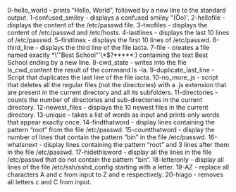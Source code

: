 0-hello_world - prints “Hello, World”, followed by a new line to the standard output.
1-confused_smiley - displays a confused smiley "(Ôo)'.
2-hellofile - displays the content of the /etc/passwd file.
3-twofiles - displays the content of /etc/passwd and /etc/hosts.
4-lastlines - displays the last 10 lines of /etc/passwd.
5-firstlines - displays the first 10 lines of /etc/passwd.
6-third_line - displays the third line of the file iacta.
7-file - creates a file named exactly \*\\'"Best School"\'\\*$\?\*\*\*\*\*:) containing the text Best School ending by a new line.
8-cwd_state - writes into the file ls_cwd_content the result of the command ls -la.
9-duplicate_last_line - Script that duplicates the last line of the file iacta.
10-no_more_js - script that deletes all the regular files (not the directories) with a .js extension that are present in the current directory and all its subfolders.
11-directories - counts the number of directories and sub-directories in the current directory.
12-newest_files - displays the 10 newest files in the current directory.
13-unique - takes a list of words as input and prints only words that appear exactly once.
14-findthatword - display lines containing the pattern “root” from the file /etc/passwd.
15-countthatword - display the number of lines that contain the pattern “bin” in the file /etc/passwd.
16-whatsnext - display lines containing the pattern “root” and 3 lines after them in the file /etc/passwd.
17-hidethisword - display all the lines in the file /etc/passwd that do not contain the pattern “bin”.
18-letteronly - display all lines of the file /etc/ssh/sshd_config starting with a letter.
19-AZ - replace all characters A and c from input to Z and e respectively.
20-hiago - removes all letters c and C from input. 
